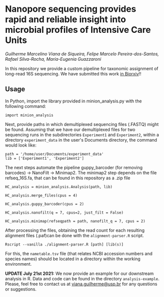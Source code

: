 # Nanopore sequencing provides rapid and reliable insight into microbial profiles of Intensive Care Units
_Guilherme Marcelino Viana de Siqueira, Felipe Marcelo Pereira-dos-Santos, Rafael Silva-Rocha, María-Eugenia Guazzaroni_

In this repository we provide a custom pipeline for taxonomic assignment of long-read 16S sequencing. We have submitted this work [in Biorxiv](https://www.biorxiv.org/content/10.1101/2021.05.14.444165v1)!!

## Usage

In Python, import the library provided in minion_analysis.py with the following command:

`import minion_analysis`

Next, provide paths in which demultiplexed sequencing files (.FASTQ) might be found. Assuming that we have our demultiplexed files for two sequencing runs in the subdirectories `Experiment1` and `Experiment2`, within a directory `experiment_data` in the user's Documents directory, the command would look like:
```
path = '/home/user/Documents/experiment_data'
lib = ['Experiment1', 'Experiment2']
```
The next steps automate the pipeline guppy_barcoder (for removing barcodes) -> NanoFilt -> Minimap2. The minimap2 step depends on the file refseq_16S.fa, that can be found in this repository as a .zip file

```
HC_analysis = minion_analysis.Analysis(path, lib)

HC_analysis.merge_files(cpus = 4)

HC_analysis.guppy_barcoder(cpus = 2)

HC_analysis.nanofilt(q = 7, cpus=2, just_filt = False)

HC_analysis.minimap(refseqpath = path, nanofilt_q = 7, cpus = 2)
```

After processing the files, obtaining the read count for each resulting alignment files (.paf)can be done with the `alignment-parser.R` script.

``Rscript --vanilla ./alignment-parser.R [path] [lib(s)]``

For this, the `nametable.tsv` file (that relates NCBI accession numbers and species names)  should be located in a directory within the working environment.


**UPDATE July 21st 2021:** We now provide an example for our downstream analysis in R. Data and code can be found in the directory `analysis-example`. Please, feel free to contact us at viana.guilherme@usp.br for any questions or suggestions.

